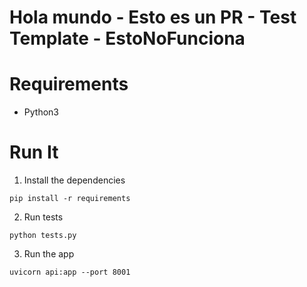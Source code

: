 # Hola mundo - Esto es un PR - Test Template - EstoNoFunciona

# Requirements
-  Python3


# Run It

1. Install the dependencies
```
pip install -r requirements
```
2. Run tests
```
python tests.py
```
3. Run the app
```
uvicorn api:app --port 8001
```
